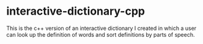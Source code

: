 # interactive-dictionary-cpp
This is the c++ version of an interactive dictionary I created in which a user can look up the definition of words and sort definitions by parts of speech. 

